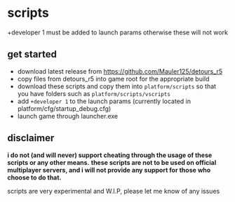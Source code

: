 # scripts

+developer 1 must be added to launch params otherwise these will not work


## get started

- download latest release from https://github.com/Mauler125/detours_r5
- copy files from detours_r5 into game root for the appropriate build
- download these scripts and copy them into `platform/scripts` so that you have folders such as `platform/scripts/vscripts`
- add `+developer 1` to the launch params (currently located in platform/cfg/startup_debug.cfg)
- launch game through launcher.exe

## disclaimer

**i do not (and will never) support cheating through the usage of these scripts or any other means.**
**these scripts are not to be used on official multiplayer servers, and i will not provide any support for those who choose to do that.**

scripts are very experimental and W.I.P, please let me know of any issues
